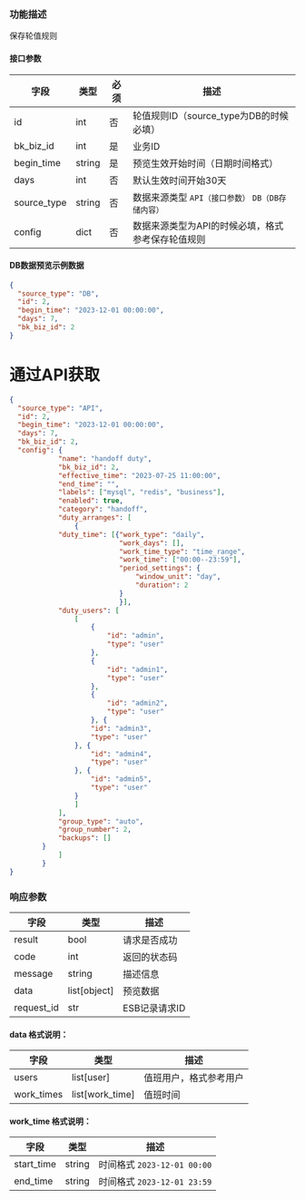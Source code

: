 ### 功能描述

保存轮值规则


#### 接口参数

| 字段             | 类型     | 必须   | 描述                              |
|----------------|--------|------|---------------------------------|
| id             | int    | 否    | 轮值规则ID（source_type为DB的时候必填）     |
| bk_biz_id      | int    | 是    | 业务ID                            |
| begin_time | string | 是    | 预览生效开始时间（日期时间格式）                |
| days           | int    | 否    | 默认生效时间开始30天                     |
| source_type    | string | 否    | 数据来源类型 `API（接口参数）` `DB（DB存储内容）` |
| config         | dict   | 否    | 数据来源类型为API的时候必填，格式参考保存轮值规则      |


#### DB数据预览示例数据

```json
{
  "source_type": "DB",
  "id": 2,
  "begin_time": "2023-12-01 00:00:00",
  "days": 7,
  "bk_biz_id": 2
}
```

# 通过API获取
```json
{
  "source_type": "API",
  "id": 2,
  "begin_time": "2023-12-01 00:00:00",
  "days": 7,
  "bk_biz_id": 2,
  "config": {
            "name": "handoff duty",
            "bk_biz_id": 2,
            "effective_time": "2023-07-25 11:00:00",
            "end_time": "",
            "labels": ["mysql", "redis", "business"],
            "enabled": true,
            "category": "handoff",
            "duty_arranges": [
                {
            "duty_time": [{"work_type": "daily",
                           "work_days": [],
                           "work_time_type": "time_range",
                           "work_time": ["00:00--23:59"],
                           "period_settings": {
                               "window_unit": "day",
                               "duration": 2
                           }
                           }],
            "duty_users": [
                [
                    {
                        "id": "admin",
                        "type": "user"
                    },
                    {
                        "id": "admin1",
                        "type": "user"
                    },
                    {
                        "id": "admin2",
                        "type": "user"
                    }, {
                    "id": "admin3",
                    "type": "user"
                }, {
                    "id": "admin4",
                    "type": "user"
                }, {
                    "id": "admin5",
                    "type": "user"
                }
                ]
            ],
            "group_type": "auto",
            "group_number": 2,
            "backups": []
        }
            ]
        }
}
```

### 响应参数

| 字段         | 类型           | 描述        |
|------------|--------------|-----------|
| result     | bool         | 请求是否成功    |
| code       | int          | 返回的状态码    |
| message    | string       | 描述信息      |
| data       | list[object] | 预览数据      |
| request_id | str          | ESB记录请求ID |

#### data 格式说明： 
| 字段    | 类型         | 描述 |
|-------|------------|--|
| users | list[user] | 值班用户，格式参考用户 |
| work_times | list[work_time]       | 值班时间 |


#### work_time 格式说明：
| 字段    | 类型         | 描述 |
|-------|------------|--|
| start_time | string | 时间格式 `2023-12-01 00:00`|
| end_time | string | 时间格式 `2023-12-01 23:59`|



